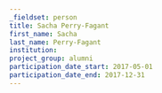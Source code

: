 ```yaml
---
_fieldset: person
title: Sacha Perry-Fagant
first_name: Sacha
last_name: Perry-Fagant
institution:
project_group: alumni
participation_date_start: 2017-05-01
participation_date_end: 2017-12-31
---
```

